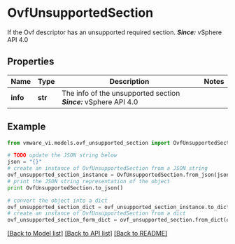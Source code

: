 # OvfUnsupportedSection

If the Ovf descriptor has an unsupported required section.  ***Since:*** vSphere API 4.0 

## Properties
Name | Type | Description | Notes
------------ | ------------- | ------------- | -------------
**info** | **str** | The info of the unsupported section  ***Since:*** vSphere API 4.0  | 

## Example

```python
from vmware_vi.models.ovf_unsupported_section import OvfUnsupportedSection

# TODO update the JSON string below
json = "{}"
# create an instance of OvfUnsupportedSection from a JSON string
ovf_unsupported_section_instance = OvfUnsupportedSection.from_json(json)
# print the JSON string representation of the object
print OvfUnsupportedSection.to_json()

# convert the object into a dict
ovf_unsupported_section_dict = ovf_unsupported_section_instance.to_dict()
# create an instance of OvfUnsupportedSection from a dict
ovf_unsupported_section_form_dict = ovf_unsupported_section.from_dict(ovf_unsupported_section_dict)
```
[[Back to Model list]](../README.md#documentation-for-models) [[Back to API list]](../README.md#documentation-for-api-endpoints) [[Back to README]](../README.md)


